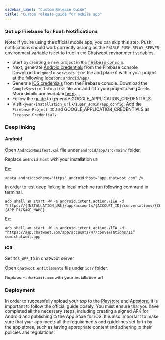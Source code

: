 ```yaml
---
sidebar_label: "Custom Release Guide"
title: "Custom release guide for mobile app"
---
```


### Set up Firebase for Push Notifications

Note: If you're using the official mobile app, you can skip this step. Push notifications should work correctly as long as the `ENABLE_PUSH_RELAY_SERVER` environment variable is set to true in the Chatwoot environment variables.

- Start by creating a new project in the [Firebase console](https://console.firebase.google.com/).
- Next, generate [Android credentials](https://rnfirebase.io/#generating-android-credentials) from the Firebase console. Download the `google-services.json` file and place it within your project at the following location: `android/app/`.
- Generate [iOS credentials](https://rnfirebase.io/#generating-ios-credentials) from the Firebase console. Download the `GoogleService-Info.plist` file and add it to your project using `Xcode`. More details are available [here](https://rnfirebase.io/#3-ios-setup).
- Follow the [guide](https://firebase.google.com/docs/cloud-messaging/migrate-v1) to generate GOOGLE_APPLICATION_CREDENTIALS.
- Visit `<your-installation_url>/super_admin/app_config`. Add the `Firebase Project ID` and GOOGLE_APPLICATION_CREDENTIALS as `Firebase Credentials`.
### Deep linking

#### Android

Open `AndroidManifest.xml` file under `android/app/src/main/` folder.

Replace `android:host` with your installation url

Ex:

```
<data android:scheme="https" android:host="app.chatwoot.com" />
```

In order to test deep linking in local machine run following command in terminal.

```
adb shell am start -W -a android.intent.action.VIEW -d "https://{INSTALLATION_URL}/app/accounts/{ACCOUNT_ID}/conversations/{CONVERSATION_URL} {APP_PACKAGE_NAME}
```

Ex:

```
adb shell am start -W -a android.intent.action.VIEW -d "https://app.chatwoot.com/app/accounts/47/conversations/11” com.chatwoot.app

```

#### iOS

Set `IOS_APP_ID` in chatwoot server

Open `Chatwoot.entitlements` file under `ios/` folder.

Replace `*.chatwoot.com` with your installation url

### Deployment

In order to successfully upload your app to the [Playstore](https://reactnative.dev/docs/signed-apk-android) and [Appstore](https://reactnative.dev/docs/publishing-to-app-store), it is important to follow the official guide closely. You must ensure that you have completed all the necessary steps, including creating a signed APK for Android and publishing to the App Store for iOS. It is also important to make sure that your app meets all the requirements and guidelines set forth by the app stores, such as having appropriate content and adhering to their policies and regulations.
